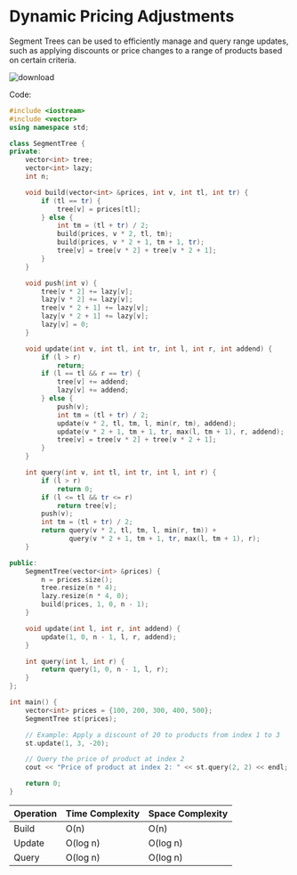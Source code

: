 # Dynamic Pricing Adjustments
Segment Trees can be used to efficiently manage and query range updates, such as applying discounts or price changes to a range of products based on certain criteria.

![download](https://github.com/AbhijnaKalbhag/Ecommerce-Portfolio.github.io/assets/136738568/ec47aa65-af77-45f9-8cc6-61ba80b3caa2)

Code:
```cpp
#include <iostream>
#include <vector>
using namespace std;

class SegmentTree {
private:
    vector<int> tree;
    vector<int> lazy;
    int n;

    void build(vector<int> &prices, int v, int tl, int tr) {
        if (tl == tr) {
            tree[v] = prices[tl];
        } else {
            int tm = (tl + tr) / 2;
            build(prices, v * 2, tl, tm);
            build(prices, v * 2 + 1, tm + 1, tr);
            tree[v] = tree[v * 2] + tree[v * 2 + 1];
        }
    }

    void push(int v) {
        tree[v * 2] += lazy[v];
        lazy[v * 2] += lazy[v];
        tree[v * 2 + 1] += lazy[v];
        lazy[v * 2 + 1] += lazy[v];
        lazy[v] = 0;
    }

    void update(int v, int tl, int tr, int l, int r, int addend) {
        if (l > r) 
            return;
        if (l == tl && r == tr) {
            tree[v] += addend;
            lazy[v] += addend;
        } else {
            push(v);
            int tm = (tl + tr) / 2;
            update(v * 2, tl, tm, l, min(r, tm), addend);
            update(v * 2 + 1, tm + 1, tr, max(l, tm + 1), r, addend);
            tree[v] = tree[v * 2] + tree[v * 2 + 1];
        }
    }

    int query(int v, int tl, int tr, int l, int r) {
        if (l > r)
            return 0;
        if (l <= tl && tr <= r)
            return tree[v];
        push(v);
        int tm = (tl + tr) / 2;
        return query(v * 2, tl, tm, l, min(r, tm)) +
               query(v * 2 + 1, tm + 1, tr, max(l, tm + 1), r);
    }

public:
    SegmentTree(vector<int> &prices) {
        n = prices.size();
        tree.resize(n * 4);
        lazy.resize(n * 4, 0);
        build(prices, 1, 0, n - 1);
    }

    void update(int l, int r, int addend) {
        update(1, 0, n - 1, l, r, addend);
    }

    int query(int l, int r) {
        return query(1, 0, n - 1, l, r);
    }
};

int main() {
    vector<int> prices = {100, 200, 300, 400, 500};
    SegmentTree st(prices);

    // Example: Apply a discount of 20 to products from index 1 to 3
    st.update(1, 3, -20);

    // Query the price of product at index 2
    cout << "Price of product at index 2: " << st.query(2, 2) << endl;

    return 0;
}

```
| Operation  | Time Complexity  | Space Complexity |
|------------|------------------|------------------|
| Build      | O(n)             | O(n)             |
| Update     | O(log n)         | O(log n)         |
| Query      | O(log n)         | O(log n)         |

